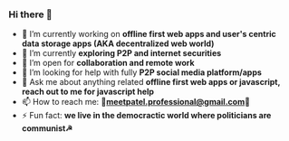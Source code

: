 ### Hi there 👋



- 🔭 I’m currently working on **offline first web apps and user's centric data storage apps (AKA decentralized web world)**
- 🌱 I’m currently **exploring P2P and internet securities**
- 👯 I’m open for **collaboration and remote work**
- 🤔 I’m looking for help with fully **P2P social media platform/apps**
- 💬 Ask me about anything related **offline first web apps or javascript, reach out to me for javascript help**
- 📫 How to reach me: 🔌**meetpatel.professional@gmail.com**🔌
- ⚡ Fun fact: **we live in the democractic world where politicians are communist☭** 

